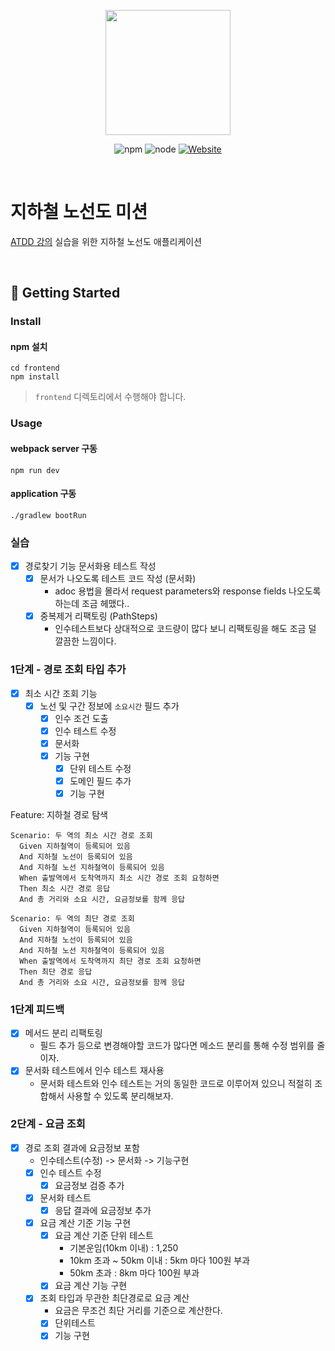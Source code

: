 <p align="center">
    <img width="200px;" src="https://raw.githubusercontent.com/woowacourse/atdd-subway-admin-frontend/master/images/main_logo.png"/>
</p>
<p align="center">
  <img alt="npm" src="https://img.shields.io/badge/npm-6.14.15-blue">
  <img alt="node" src="https://img.shields.io/badge/node-14.18.2-blue">
  <a href="https://edu.nextstep.camp/c/R89PYi5H" alt="nextstep atdd">
    <img alt="Website" src="https://img.shields.io/website?url=https%3A%2F%2Fedu.nextstep.camp%2Fc%2FR89PYi5H">
  </a>
</p>

<br>

# 지하철 노선도 미션
[ATDD 강의](https://edu.nextstep.camp/c/R89PYi5H) 실습을 위한 지하철 노선도 애플리케이션

<br>

## 🚀 Getting Started

### Install
#### npm 설치
```
cd frontend
npm install
```
> `frontend` 디렉토리에서 수행해야 합니다.

### Usage
#### webpack server 구동
```
npm run dev
```
#### application 구동
```
./gradlew bootRun
```

### 실습
- [x] 경로찾기 기능 문서화용 테스트 작성
  - [x] 문서가 나오도록 테스트 코드 작성 (문서화)
    - adoc 용법을 몰라서 request parameters와 response fields 나오도록 하는데 조금 헤맸다..
  - [x] 중복제거 리팩토링 (PathSteps)
    - 인수테스트보다 상대적으로 코드량이 많다 보니 리팩토링을 해도 조금 덜 깔끔한 느낌이다.  

### 1단계 - 경로 조회 타입 추가
- [x] 최소 시간 조회 기능
  - [x] 노선 및 구간 정보에 `소요시간` 필드 추가
    - [x] 인수 조건 도출
    - [x] 인수 테스트 수정
    - [x] 문서화
    - [x] 기능 구현
      - [x] 단위 테스트 수정
      - [x] 도메인 필드 추가
      - [x] 기능 구현

Feature: 지하철 경로 탐색

    Scenario: 두 역의 최소 시간 경로 조회
      Given 지하철역이 등록되어 있음
      And 지하철 노선이 등록되어 있음
      And 지하철 노선 지하철역이 등록되어 있음
      When 출발역에서 도착역까지 최소 시간 경로 조회 요청하면
      Then 최소 시간 경로 응답
      And 총 거리와 소요 시간, 요금정보를 함께 응답

    Scenario: 두 역의 최단 경로 조회
      Given 지하철역이 등록되어 있음
      And 지하철 노선이 등록되어 있음
      And 지하철 노선 지하철역이 등록되어 있음
      When 출발역에서 도착역까지 최단 경로 조회 요청하면
      Then 최단 경로 응답
      And 총 거리와 소요 시간, 요금정보를 함께 응답

### 1단계 피드백
- [x] 메서드 분리 리팩토링
  - 필드 추가 등으로 변경해야할 코드가 많다면 메소드 분리를 통해 수정 범위를 줄이자.
- [x] 문서화 테스트에서 인수 테스트 재사용
  - 문서화 테스트와 인수 테스트는 거의 동일한 코드로 이루어져 있으니 적절히 조합해서 사용할 수 있도록 분리해보자.

### 2단계 - 요금 조회
- [x] 경로 조회 결과에 요금정보 포함
  - 인수테스트(수정) -> 문서화 -> 기능구현
  - [x] 인수 테스트 수정
    - [x] 요금정보 검증 추가
  - [x] 문서화 테스트
    - [x] 응답 결과에 요금정보 추가
  - [x] 요금 계산 기준 기능 구현
    - [x] 요금 계산 기준 단위 테스트
      - 기본운임(10km 이내) : 1,250
      - 10km 초과 ~ 50km 이내 : 5km 마다 100원 부과
      - 50km 초과 : 8km 마다 100원 부과
    - [x] 요금 계산 기능 구현
  - [x] 조회 타입과 무관한 최단경로로 요금 계산
    - 요금은 무조건 최단 거리를 기준으로 계산한다.
    - [x] 단위테스트
    - [x] 기능 구현